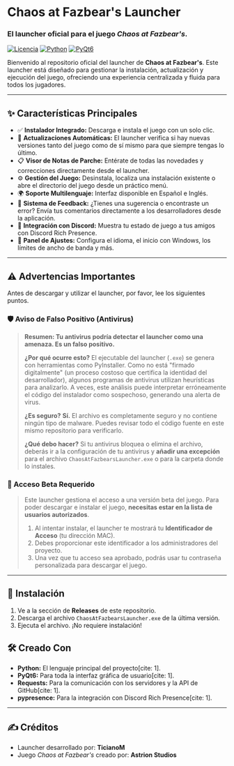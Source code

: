# Chaos at Fazbear's Launcher

### El launcher oficial para el juego *Chaos at Fazbear's*.

[![Licencia](https://img.shields.io/badge/license-MIT-blue.svg)](LICENSE.md)
[![Python](https://img.shields.io/badge/Python-3.8%2B-blue?logo=python)](https://www.python.org/)
[![PyQt6](https://img.shields.io/badge/Frontend-PyQt6-green?logo=qt)](https://www.riverbankcomputing.com/software/pyqt/)

Bienvenido al repositorio oficial del launcher de **Chaos at Fazbear's**. Este launcher está diseñado para gestionar la instalación, actualización y ejecución del juego, ofreciendo una experiencia centralizada y fluida para todos los jugadores.


---

## ✨ Características Principales

* ✅ **Instalador Integrado:** Descarga e instala el juego con un solo clic.
* 🔄 **Actualizaciones Automáticas:** El launcher verifica si hay nuevas versiones tanto del juego como de sí mismo para que siempre tengas lo último.
* 📋 **Visor de Notas de Parche:** Entérate de todas las novedades y correcciones directamente desde el launcher.
* ⚙️ **Gestión del Juego:** Desinstala, localiza una instalación existente o abre el directorio del juego desde un práctico menú.
* 🌍 **Soporte Multilenguaje:** Interfaz disponible en Español e Inglés.
* 💬 **Sistema de Feedback:** ¿Tienes una sugerencia o encontraste un error? Envía tus comentarios directamente a los desarrolladores desde la aplicación.
* 💜 **Integración con Discord:** Muestra tu estado de juego a tus amigos con Discord Rich Presence.
* 🔧 **Panel de Ajustes:** Configura el idioma, el inicio con Windows, los límites de ancho de banda y más.

---


## ⚠️ Advertencias Importantes

Antes de descargar y utilizar el launcher, por favor, lee los siguientes puntos.

### 🛡️ Aviso de Falso Positivo (Antivirus)

> **Resumen: Tu antivirus podría detectar el launcher como una amenaza. Es un falso positivo.**
>
> **¿Por qué ocurre esto?**
> El ejecutable del launcher (`.exe`) se genera con herramientas como PyInstaller. Como no está "firmado digitalmente" (un proceso costoso que certifica la identidad del desarrollador), algunos programas de antivirus utilizan heurísticas para analizarlo. A veces, este análisis puede interpretar erróneamente el código del instalador como sospechoso, generando una alerta de virus.
>
> **¿Es seguro?**
> **Sí.** El archivo es completamente seguro y no contiene ningún tipo de malware. Puedes revisar todo el código fuente en este mismo repositorio para verificarlo.
>
> **¿Qué debo hacer?**
> Si tu antivirus bloquea o elimina el archivo, deberás ir a la configuración de tu antivirus y **añadir una excepción** para el archivo `ChaosAtFazbearsLauncher.exe` o para la carpeta donde lo instales.

### 🔑 Acceso Beta Requerido

> Este launcher gestiona el acceso a una versión beta del juego. Para poder descargar e instalar el juego, **necesitas estar en la lista de usuarios autorizados**.
>
> 1.  Al intentar instalar, el launcher te mostrará tu **Identificador de Acceso** (tu dirección MAC).
> 2.  Debes proporcionar este identificador a los administradores del proyecto.
> 3.  Una vez que tu acceso sea aprobado, podrás usar tu contraseña personalizada para descargar el juego.

---

## 🚀 Instalación

1.  Ve a la sección de **Releases** de este repositorio.
2.  Descarga el archivo `ChaosAtFazbearsLauncher.exe` de la última versión.
3.  Ejecuta el archivo. ¡No requiere instalación!

## 🛠️ Creado Con

* **Python:** El lenguaje principal del proyecto[cite: 1].
* **PyQt6:** Para toda la interfaz gráfica de usuario[cite: 1].
* **Requests:** Para la comunicación con los servidores y la API de GitHub[cite: 1].
* **pypresence:** Para la integración con Discord Rich Presence[cite: 1].

---

## ✍️ Créditos

* Launcher desarrollado por: **TicianoM**
* Juego *Chaos at Fazbear's* creado por: **Astrion Studios**
